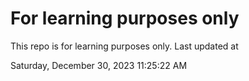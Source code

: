 # For learning purposes only
This repo is for learning purposes only.
Last updated at

Saturday, December 30, 2023 11:25:22 AM

